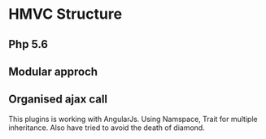 # HMVC Structure
## Php 5.6
## Modular approch
## Organised ajax call

This plugins is working with AngularJs. 
Using Namspace, Trait for multiple inheritance. Also have tried to avoid the death of diamond.
